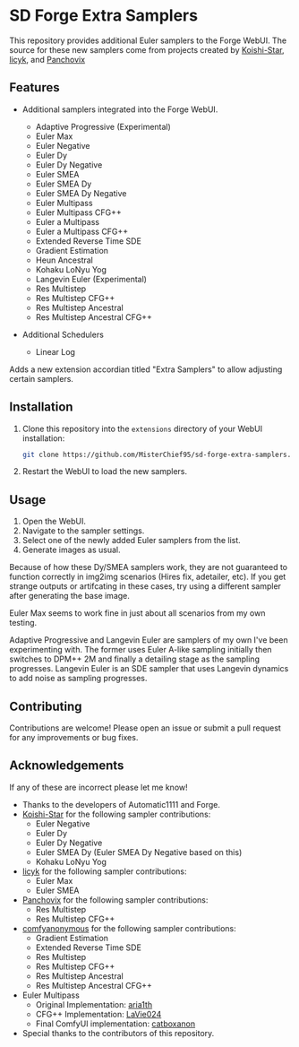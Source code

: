 # SD Forge Extra Samplers

This repository provides additional Euler samplers to the Forge WebUI.
The source for these new samplers come from projects created by [Koishi-Star](https://github.com/Koishi-Star/Euler-Smea-Dyn-Sampler), [licyk](https://github.com/licyk/advanced_euler_sampler_extension/tree/main), and [Panchovix](https://github.com/Panchovix/stable-diffusion-webui-reForge/blob/70f68fd52cb70f8f64e18e6c8e775e35ddf70f67/ldm_patched/k_diffusion/sampling.py#L2844)

## Features

- Additional samplers integrated into the Forge WebUI.
  - Adaptive Progressive (Experimental)
  - Euler Max
  - Euler Negative
  - Euler Dy
  - Euler Dy Negative
  - Euler SMEA
  - Euler SMEA Dy
  - Euler SMEA Dy Negative
  - Euler Multipass
  - Euler Multipass CFG++
  - Euler a Multipass
  - Euler a Multipass CFG++
  - Extended Reverse Time SDE
  - Gradient Estimation
  - Heun Ancestral
  - Kohaku LoNyu Yog
  - Langevin Euler (Experimental)
  - Res Multistep
  - Res Multistep CFG++
  - Res Multistep Ancestral
  - Res Multistep Ancestral CFG++
 
- Additional Schedulers
  - Linear Log 

Adds a new extension accordian titled "Extra Samplers" to allow adjusting certain samplers.


## Installation

1. Clone this repository into the `extensions` directory of your WebUI installation:
    ```sh
    git clone https://github.com/MisterChief95/sd-forge-extra-samplers.git
    ```
2. Restart the WebUI to load the new samplers.

## Usage

1. Open the WebUI.
2. Navigate to the sampler settings.
3. Select one of the newly added Euler samplers from the list.
4. Generate images as usual.

Because of how these Dy/SMEA samplers work, they are not guaranteed to function correctly in img2img scenarios (Hires fix, adetailer, etc).
If you get strange outputs or artifcating in these cases, try using a different sampler after generating the base image.

Euler Max seems to work fine in just about all scenarios from my own testing.

Adaptive Progressive and Langevin Euler are samplers of my own I've been experimenting with. The former uses Euler A-like sampling initially then switches to DPM++ 2M and finally a detailing stage as the sampling progresses.
Langevin Euler is an SDE sampler that uses Langevin dynamics to add noise as sampling progresses.

## Contributing

Contributions are welcome! Please open an issue or submit a pull request for any improvements or bug fixes.

## Acknowledgements

If any of these are incorrect please let me know!

- Thanks to the developers of Automatic1111 and Forge.
- [Koishi-Star](https://github.com/Koishi-Star/Euler-Smea-Dyn-Sampler) for the following sampler contributions:
  - Euler Negative
  - Euler Dy
  - Euler Dy Negative
  - Euler SMEA Dy (Euler SMEA Dy Negative based on this)
  - Kohaku LoNyu Yog
- [licyk](https://github.com/licyk/advanced_euler_sampler_extension/tree/main) for the following sampler contributions:
  - Euler Max
  - Euler SMEA
- [Panchovix](https://github.com/Panchovix/stable-diffusion-webui-reForge) for the following sampler contributions:
  - Res Multistep
  - Res Multistep CFG++
- [comfyanonymous](https://github.com/comfyanonymous/ComfyUI) for the following sampler contributions:
  - Gradient Estimation
  - Extended Reverse Time SDE
  - Res Multistep
  - Res Multistep CFG++
  - Res Multistep Ancestral
  - Res Multistep Ancestral CFG++
- Euler Multipass
  - Original Implementation: [aria1th](https://github.com/aria1th)
  - CFG++ Implementation: [LaVie024](https://github.com/LaVie024)
  - Final ComfyUI implementation: [catboxanon](https://github.com/catboxanon)
- Special thanks to the contributors of this repository.
